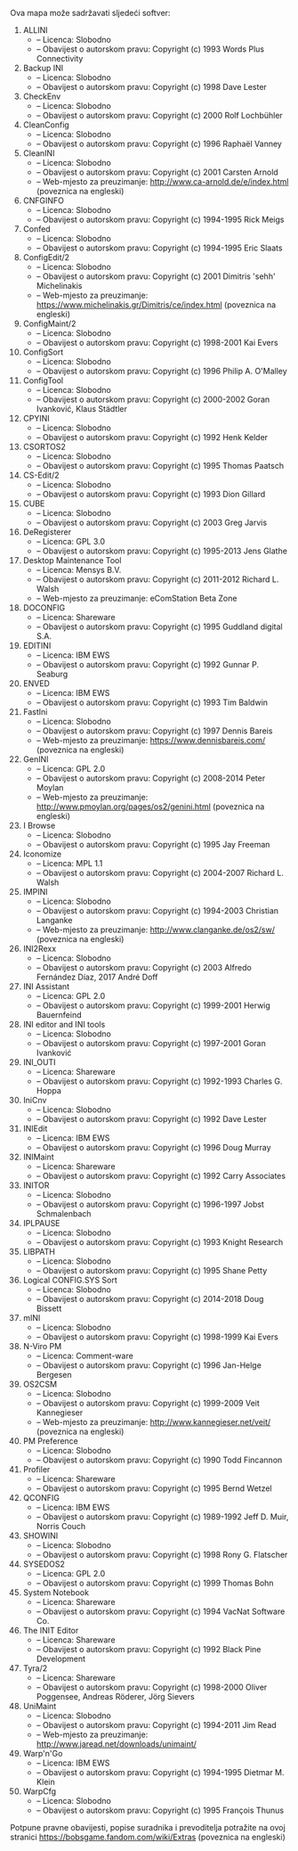 ﻿Ova mapa može sadržavati sljedeći softver:

1. ALLINI
   - – Licenca: Slobodno
   - – Obavijest o autorskom pravu: Copyright (c) 1993 Words Plus Connectivity
2. Backup INI
   - – Licenca: Slobodno
   - – Obavijest o autorskom pravu: Copyright (c) 1998 Dave Lester
3. CheckEnv
   - – Licenca: Slobodno
   - – Obavijest o autorskom pravu: Copyright (c) 2000 Rolf Lochbühler
4. CleanConfig
   - – Licenca: Slobodno
   - – Obavijest o autorskom pravu: Copyright (c) 1996 Raphaël Vanney
5. CleanINI
   - – Licenca: Slobodno
   - – Obavijest o autorskom pravu: Copyright (c) 2001 Carsten Arnold
   - – Web-mjesto za preuzimanje: http://www.ca-arnold.de/e/index.html (poveznica na engleski)
6. CNFGINFO
   - – Licenca: Slobodno
   - – Obavijest o autorskom pravu: Copyright (c) 1994-1995 Rick Meigs
7. Confed
   - – Licenca: Slobodno
   - – Obavijest o autorskom pravu: Copyright (c) 1994-1995 Eric Slaats
8. ConfigEdit/2
   - – Licenca: Slobodno
   - – Obavijest o autorskom pravu: Copyright (c) 2001 Dimitris 'sehh' Michelinakis
   - – Web-mjesto za preuzimanje: https://www.michelinakis.gr/Dimitris/ce/index.html (poveznica na engleski)
9. ConfigMaint/2
   - – Licenca: Slobodno
   - – Obavijest o autorskom pravu: Copyright (c) 1998-2001 Kai Evers
10. ConfigSort
    - – Licenca: Slobodno
    - – Obavijest o autorskom pravu: Copyright (c) 1996 Philip A. O'Malley
11. ConfigTool
    - – Licenca: Slobodno
    - – Obavijest o autorskom pravu: Copyright (c) 2000-2002 Goran Ivanković, Klaus Städtler
12. CPYINI
    - – Licenca: Slobodno
    - – Obavijest o autorskom pravu: Copyright (c) 1992 Henk Kelder
13. CSORTOS2
    - – Licenca: Slobodno
    - – Obavijest o autorskom pravu: Copyright (c) 1995 Thomas Paatsch
14. CS-Edit/2
    - – Licenca: Slobodno
    - – Obavijest o autorskom pravu: Copyright (c) 1993 Dion Gillard
15. CUBE
    - – Licenca: Slobodno
    - – Obavijest o autorskom pravu: Copyright (c) 2003 Greg Jarvis
16. DeRegisterer
    - – Licenca: GPL 3.0
    - – Obavijest o autorskom pravu: Copyright (c) 1995-2013 Jens Glathe
16. Desktop Maintenance Tool
    - – Licenca: Mensys B.V.
    - – Obavijest o autorskom pravu: Copyright (c) 2011-2012 Richard L. Walsh
    - – Web-mjesto za preuzimanje: eComStation Beta Zone
17. DOCONFIG
    - – Licenca: Shareware
    - – Obavijest o autorskom pravu: Copyright (c) 1995 Guddland digital S.A.
18. EDITINI
    - – Licenca: IBM EWS
    - – Obavijest o autorskom pravu: Copyright (c) 1992 Gunnar P. Seaburg
19. ENVED
    - – Licenca: IBM EWS
    - – Obavijest o autorskom pravu: Copyright (c) 1993 Tim Baldwin
20. FastIni
    - – Licenca: Slobodno
    - – Obavijest o autorskom pravu: Copyright (c) 1997 Dennis Bareis
    - – Web-mjesto za preuzimanje: https://www.dennisbareis.com/ (poveznica na engleski)
21. GenINI
    - – Licenca: GPL 2.0
    - – Obavijest o autorskom pravu: Copyright (c) 2008-2014 Peter Moylan
    - – Web-mjesto za preuzimanje: http://www.pmoylan.org/pages/os2/genini.html (poveznica na engleski)
22. I Browse
    - – Licenca: Slobodno
    - – Obavijest o autorskom pravu: Copyright (c) 1995 Jay Freeman
23. Iconomize
    - – Licenca: MPL 1.1
    - – Obavijest o autorskom pravu: Copyright (c) 2004-2007 Richard L. Walsh
24. IMPINI
    - – Licenca: Slobodno
    - – Obavijest o autorskom pravu: Copyright (c) 1994-2003 Christian Langanke
    - – Web-mjesto za preuzimanje: http://www.clanganke.de/os2/sw/ (poveznica na engleski)
25. INI2Rexx
    - – Licenca: Slobodno
    - – Obavijest o autorskom pravu: Copyright (c) 2003 Alfredo Fernández Díaz, 2017 André Doff
26. INI Assistant
    - – Licenca: GPL 2.0
    - – Obavijest o autorskom pravu: Copyright (c) 1999-2001 Herwig Bauernfeind
27. INI editor and INI tools
    - – Licenca: Slobodno
    - – Obavijest o autorskom pravu: Copyright (c) 1997-2001 Goran Ivanković
28. INI_OUTI
    - – Licenca: Shareware
    - – Obavijest o autorskom pravu: Copyright (c) 1992-1993 Charles G. Hoppa
29. IniCnv
    - – Licenca: Slobodno
    - – Obavijest o autorskom pravu: Copyright (c) 1992 Dave Lester
30. INIEdit
    - – Licenca: IBM EWS
    - – Obavijest o autorskom pravu: Copyright (c) 1996 Doug Murray
31. INIMaint
    - – Licenca: Shareware
    - – Obavijest o autorskom pravu: Copyright (c) 1992 Carry Associates
32. INITOR
    - – Licenca: Slobodno
    - – Obavijest o autorskom pravu: Copyright (c) 1996-1997 Jobst Schmalenbach
33. IPLPAUSE
    - – Licenca: Slobodno
    - – Obavijest o autorskom pravu: Copyright (c) 1993 Knight Research
34. LIBPATH
    - – Licenca: Slobodno
    - – Obavijest o autorskom pravu: Copyright (c) 1995 Shane Petty
35. Logical CONFIG.SYS Sort
    - – Licenca: Slobodno
    - – Obavijest o autorskom pravu: Copyright (c) 2014-2018 Doug Bissett
36. mINI
    - – Licenca: Slobodno
    - – Obavijest o autorskom pravu: Copyright (c) 1998-1999 Kai Evers
37. N-Viro PM
    - – Licenca: Comment-ware
    - – Obavijest o autorskom pravu: Copyright (c) 1996 Jan-Helge Bergesen
38. OS2CSM
    - – Licenca: Slobodno
    - – Obavijest o autorskom pravu: Copyright (c) 1999-2009 Veit Kannegieser
    - – Web-mjesto za preuzimanje: http://www.kannegieser.net/veit/ (poveznica na engleski)
39. PM Preference
    - – Licenca: Slobodno
    - – Obavijest o autorskom pravu: Copyright (c) 1990 Todd Fincannon
40. Profiler
    - – Licenca: Shareware
    - – Obavijest o autorskom pravu: Copyright (c) 1995 Bernd Wetzel
41. QCONFIG
    - – Licenca: IBM EWS
    - – Obavijest o autorskom pravu: Copyright (c) 1989-1992 Jeff D. Muir, Norris Couch
42. SHOWINI
    - – Licenca: Slobodno
    - – Obavijest o autorskom pravu: Copyright (c) 1998 Rony G. Flatscher
43. SYSEDOS2
    - – Licenca: GPL 2.0
    - – Obavijest o autorskom pravu: Copyright (c) 1999 Thomas Bohn
44. System Notebook
    - – Licenca: Shareware
    - – Obavijest o autorskom pravu: Copyright (c) 1994 VacNat Software Co.
45. The INIT Editor
    - – Licenca: Shareware
    - – Obavijest o autorskom pravu: Copyright (c) 1992 Black Pine Development
46. Tyra/2
    - – Licenca: Shareware
    - – Obavijest o autorskom pravu: Copyright (c) 1998-2000 Oliver Poggensee, Andreas Röderer, Jörg Sievers
47. UniMaint
    - – Licenca: Slobodno
    - – Obavijest o autorskom pravu: Copyright (c) 1994-2011 Jim Read
    - – Web-mjesto za preuzimanje: http://www.jaread.net/downloads/unimaint/
48. Warp'n'Go
    - – Licenca: IBM EWS
    - – Obavijest o autorskom pravu: Copyright (c) 1994-1995 Dietmar M. Klein
49. WarpCfg
    - – Licenca: Slobodno
    - – Obavijest o autorskom pravu: Copyright (c) 1995 François Thunus

Potpune pravne obavijesti, popise suradnika i prevoditelja potražite na ovoj stranici https://bobsgame.fandom.com/wiki/Extras (poveznica na engleski)